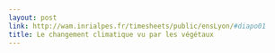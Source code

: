 ```yaml
---
layout: post
link: http://wam.inrialpes.fr/timesheets/public/ensLyon/#diapo01
title: Le changement climatique vu par les végétaux
---
```

